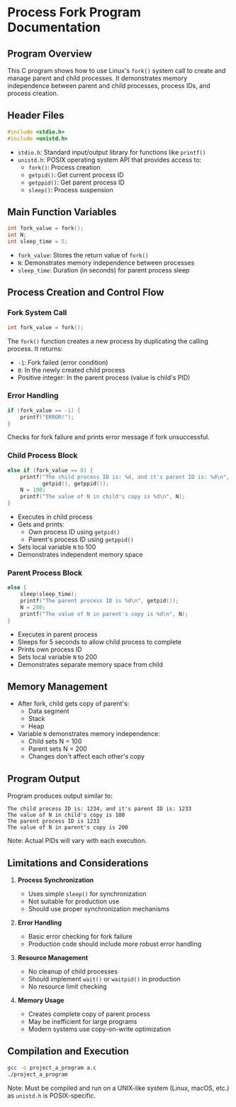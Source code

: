 # Process Fork Program Documentation

## Program Overview
This C program shows how to use Linux's `fork()` system call to create and manage parent and child processes. It demonstrates memory independence between parent and child processes, process IDs, and process creation.
## Header Files
```c
#include <stdio.h>
#include <unistd.h>
```
- `stdio.h`: Standard input/output library for functions like `printf()`
- `unistd.h`: POSIX operating system API that provides access to:
  - `fork()`: Process creation
  - `getpid()`: Get current process ID
  - `getppid()`: Get parent process ID
  - `sleep()`: Process suspension

## Main Function Variables
```c
int fork_value = fork();
int N;
int sleep_time = 5;
```
- `fork_value`: Stores the return value of `fork()`
- `N`: Demonstrates memory independence between processes
- `sleep_time`: Duration (in seconds) for parent process sleep

## Process Creation and Control Flow

### Fork System Call
```c
int fork_value = fork();
```
The `fork()` function creates a new process by duplicating the calling process. It returns:
- `-1`: Fork failed (error condition)
- `0`: In the newly created child process
- Positive integer: In the parent process (value is child's PID)

### Error Handling
```c
if (fork_value == -1) {
    printf("ERROR!");
}
```
Checks for fork failure and prints error message if fork unsuccessful.

### Child Process Block
```c
else if (fork_value == 0) {
    printf("The child process ID is: %d, and it's parent ID is: %d\n", 
           getpid(), getppid());
    N = 100;
    printf("The value of N in child's copy is %d\n", N);
}
```
- Executes in child process
- Gets and prints:
  - Own process ID using `getpid()`
  - Parent's process ID using `getppid()`
- Sets local variable `N` to 100
- Demonstrates independent memory space

### Parent Process Block
```c
else {
    sleep(sleep_time);
    printf("The parent process ID is %d\n", getpid());
    N = 200;
    printf("The value of N in parent's copy is %d\n", N);
}
```
- Executes in parent process
- Sleeps for 5 seconds to allow child process to complete
- Prints own process ID
- Sets local variable `N` to 200
- Demonstrates separate memory space from child

## Memory Management
- After fork, child gets copy of parent's:
  - Data segment
  - Stack
  - Heap
- Variable `N` demonstrates memory independence:
  - Child sets N = 100
  - Parent sets N = 200
  - Changes don't affect each other's copy

## Program Output
Program produces output similar to:
```
The child process ID is: 1234, and it's parent ID is: 1233
The value of N in child's copy is 100
The parent process ID is 1233
The value of N in parent's copy is 200
```
Note: Actual PIDs will vary with each execution.

## Limitations and Considerations
1. **Process Synchronization**
   - Uses simple `sleep()` for synchronization
   - Not suitable for production use
   - Should use proper synchronization mechanisms

2. **Error Handling**
   - Basic error checking for fork failure
   - Production code should include more robust error handling

3. **Resource Management**
   - No cleanup of child processes
   - Should implement `wait()` or `waitpid()` in production
   - No resource limit checking

4. **Memory Usage**
   - Creates complete copy of parent process
   - May be inefficient for large programs
   - Modern systems use copy-on-write optimization

## Compilation and Execution
```bash
gcc -o project_a_program a.c
./project_a_program
```
Note: Must be compiled and run on a UNIX-like system (Linux, macOS, etc.) as `unistd.h` is POSIX-specific.

